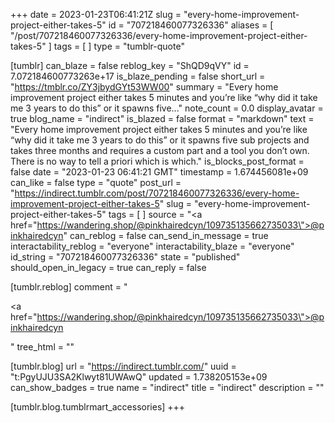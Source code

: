 +++
date = 2023-01-23T06:41:21Z
slug = "every-home-improvement-project-either-takes-5"
id = "707218460077326336"
aliases = [ "/post/707218460077326336/every-home-improvement-project-either-takes-5" ]
tags = [ ]
type = "tumblr-quote"

[tumblr]
can_blaze = false
reblog_key = "ShQD9qVY"
id = 7.072184600773263e+17
is_blaze_pending = false
short_url = "https://tmblr.co/ZY3jbydGYt53WW00"
summary = "Every home improvement project either takes 5 minutes and you’re like “why did it take me 3 years to do this” or it spawns five..."
note_count = 0.0
display_avatar = true
blog_name = "indirect"
is_blazed = false
format = "markdown"
text = "Every home improvement project either takes 5 minutes and you’re like “why did it take me 3 years to do this” or it spawns five sub projects and takes three months and requires a custom part and a tool you don’t own.  There is no way to tell a priori which is which."
is_blocks_post_format = false
date = "2023-01-23 06:41:21 GMT"
timestamp = 1.674456081e+09
can_like = false
type = "quote"
post_url = "https://indirect.tumblr.com/post/707218460077326336/every-home-improvement-project-either-takes-5"
slug = "every-home-improvement-project-either-takes-5"
tags = [ ]
source = "<a href=\"https://wandering.shop/@pinkhairedcyn/109735135662735033\">@pinkhairedcyn</a>"
can_reblog = false
can_send_in_message = true
interactability_reblog = "everyone"
interactability_blaze = "everyone"
id_string = "707218460077326336"
state = "published"
should_open_in_legacy = true
can_reply = false

[tumblr.reblog]
comment = "<p><a href=\"https://wandering.shop/@pinkhairedcyn/109735135662735033\">@pinkhairedcyn</a></p>"
tree_html = ""

[tumblr.blog]
url = "https://indirect.tumblr.com/"
uuid = "t:PgyUJU3SA2Klwyt81UWAwQ"
updated = 1.738205153e+09
can_show_badges = true
name = "indirect"
title = "indirect"
description = ""

[tumblr.blog.tumblrmart_accessories]
+++

